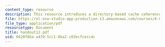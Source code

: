 ```yaml
---
content_type: resource
description: This resource introduces a directory-based cache coherence protocol.
file: https://ol-ocw-studio-app-production.s3.amazonaws.com/courses/6-823-computer-system-architecture-fall-2005/6620f8baa4395cc18ba2c03ecfcecc4c_handout12.pdf
file_type: application/pdf
resourcetype: Document
title: handout12.pdf
uid: 6620f8ba-a439-5cc1-8ba2-c03ecfcecc4c
---
```

